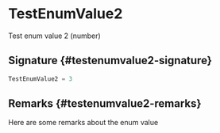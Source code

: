 # TestEnumValue2

Test enum value 2 (number)  

## Signature {#testenumvalue2-signature}

```typescript
TestEnumValue2 = 3
```

## Remarks {#testenumvalue2-remarks}

Here are some remarks about the enum value  

